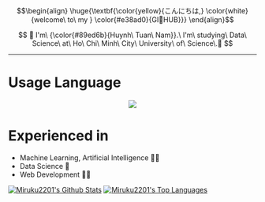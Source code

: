 $$\begin{align}
\huge{\textbf{\color{yellow}{こんにちは,} \color{white}{welcome\ to\ my } \color{#e38ad0}{GI🐥HUB}}}
\end{align}$$

$$
🎄 I'm\ {\color{#89ed6b}{Huynh\ Tuan\ Nam}}.\ I'm\ studying\ Data\ Science\ at\ Ho\ Chi\ Minh\ City\ University\ of\ Science\.🎄
$$

---

# Usage Language 

<p align="center">
  <a href="https://skillicons.dev">
    <img src="https://skillicons.dev/icons?i=python,cpp,js,html,css,react" />
  </a>
</p>

# Experienced in
+ Machine Learning, Artificial Intelligence 🤖🐍
+ Data Science 🔭
+ Web Development 🧑‍💻

<a href="https://github.com/Miruku2201/github-readme-stats"><img alt="Miruku2201's Github Stats" src="https://github-readme-stats.vercel.app/api?username=Miruku2201&show_icons=true&theme=transparent" /></a>
  <a href="https://github.com/Miruku2201/github-readme-stats"><img alt="Miruku2201's Top Languages" src="https://github-readme-stats.vercel.app/api/top-langs/?username=Miruku2201&layout=compact" alt="Miruku2201" /></a>

